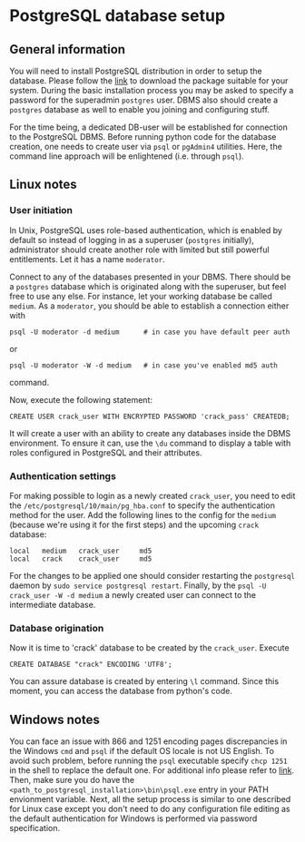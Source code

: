 # PostgreSQL database setup

## General information

You will need to install PostgreSQL distribution in order to setup the database. Please follow the
[link](https://www.postgresql.org/download/) to download the package suitable for your system. During
the basic installation process you may be asked to specify a password for the superadmin `postgres`
user. DBMS also should create a `postgres` database as well to enable you joining and configuring stuff.

For the time being, a dedicated DB-user will be established for connection to the PostgreSQL DBMS.
Before running python code for the database creation, one needs to create user via `psql` or
`pgAdmin4` utilities. Here, the command line approach will be enlightened (i.e. through `psql`).

## Linux notes

### User initiation

In Unix, PostgreSQL uses role-based authentication, which is enabled by default so instead of
logging in as a superuser (`postgres` initially), administrator should create another role with
limited but still powerful entitlements. Let it has a name `moderator`.

Connect to any of the databases presented in your DBMS. There should be a `postgres` database which
is originated along with the superuser, but feel free to use any else. For instance, let your
working database be called `medium`. As a `moderator`, you should be able to establish a connection
either with

```shell
psql -U moderator -d medium      # in case you have default peer auth
```

or

```shell
psql -U moderator -W -d medium   # in case you've enabled md5 auth
```

command.

Now, execute the following statement:

```shell
CREATE USER crack_user WITH ENCRYPTED PASSWORD 'crack_pass' CREATEDB;
```

It will create a user with an ability to create any databases inside the DBMS environment. To ensure
it can, use the `\du` command to display a table with roles configured in PostgreSQL and their
attributes.

### Authentication settings

For making possible to login as a newly created `crack_user`, you need to edit the
`/etc/postgresql/10/main/pg_hba.conf` to specify the authentication method for the user. Add the
following lines to the config for the `medium` (because we're using it for the first steps) and
the upcoming `crack` database:

```shell
local   medium   crack_user     md5
local   crack    crack_user     md5
```

For the changes to be applied one should consider restarting the `postgresql` daemon by
`sudo service postgresql restart`. Finally, by the `psql -U crack_user -W -d medium` a newly created
user can connect to the intermediate database.

### Database origination

Now it is time to 'crack' database to be created by the `crack_user`. Execute

```shell
CREATE DATABASE "crack" ENCODING 'UTF8';
```

You can assure database is created by entering `\l` command. Since this moment, you can access
the database from python's code.

## Windows notes

You can face an issue with 866 and 1251 encoding pages discrepancies in the Windows `cmd` and `psql`
if the default OS locale is not US English. To avoid such problem, before running the `psql` executable
specify `chcp 1251` in the shell to replace the default one. For additional info please refer to
[link](https://iu5bmstu.ru/index.php/PostgreSQL_-_%D0%9A%D0%B8%D1%80%D0%B8%D0%BB%D0%BB%D0%B8%D1%86%D0%B0_%D0%B2_psql_%D0%BF%D0%BE%D0%B4_Windows).
Then, make sure you do have the `<path_to_postgresql_installation>\bin\psql.exe` entry in your
PATH envionment variable. Next, all the setup process is similar to one described for Linux case
except you don't need to do any configuration file editing as the default authentication for
Windows is performed via password specification.
